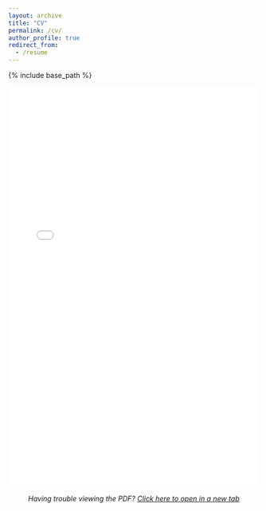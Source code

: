 ```yaml
---
layout: archive
title: "CV"
permalink: /cv/
author_profile: true
redirect_from:
  - /resume
---
```


{% include base_path %}

<embed src="{{ base_path }}/files/cv.pdf" type="application/pdf" width="100%" height="800px" />

<div style="text-align: center; margin-top: 20px;">
  <p><em>Having trouble viewing the PDF? <a href="{{ base_path }}/files/cv.pdf" target="_blank">Click here to open in a new tab</a></em></p>
</div>